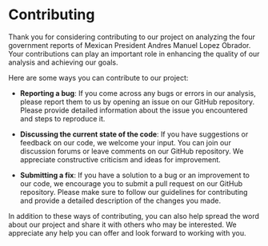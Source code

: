 # Contributing

Thank you for considering contributing to our project on analyzing the four government reports of Mexican President Andres Manuel Lopez Obrador. Your contributions can play an important role in enhancing the quality of our analysis and achieving our goals.

Here are some ways you can contribute to our project:

- **Reporting a bug**: If you come across any bugs or errors in our analysis, please report them to us by opening an issue on our GitHub repository. Please provide detailed information about the issue you encountered and steps to reproduce it.

- **Discussing the current state of the code**: If you have suggestions or feedback on our code, we welcome your input. You can join our discussion forums or leave comments on our GitHub repository. We appreciate constructive criticism and ideas for improvement.

- **Submitting a fix**: If you have a solution to a bug or an improvement to our code, we encourage you to submit a pull request on our GitHub repository. Please make sure to follow our guidelines for contributing and provide a detailed description of the changes you made.

In addition to these ways of contributing, you can also help spread the word about our project and share it with others who may be interested. We appreciate any help you can offer and look forward to working with you.
